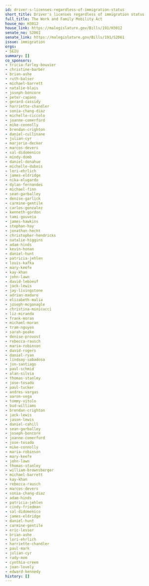 ```yaml
---
id: driver-s-licenses-regardless-of-immigration-status
short_title: Driver's licenses regardless of immigration status
full_title: The Work and Family Mobility Act
house_no: H3012
house_link: https://malegislature.gov/Bills/191/H3012
senate_no: S2061
senate_link: https://malegislature.gov/Bills/191/S2061
issue: immigration
orgs:
- SEIU
summary: []
co_sponsors:
- tricia-farley-bouvier
- christine-barber
- brian-ashe
- ruth-balser
- michael-barrett
- natalie-blais
- joseph-boncore
- peter-capano
- gerard-cassidy
- harriette-chandler
- sonia-chang-diaz
- michelle-ciccolo
- joanne-comerford
- mike-connolly
- brendan-crighton
- daniel-cullinane
- julian-cyr
- marjorie-decker
- marcos-devers
- sal-didomenico
- mindy-domb
- daniel-donahue
- michelle-dubois
- lori-ehrlich
- james-eldridge
- nika-elugardo
- dylan-fernandes
- michael-finn
- sean-garballey
- denise-garlick
- carmine-gentile
- carlos-gonzalez
- kenneth-gordon
- tami-gouveia
- james-hawkins
- stephan-hay
- jonathan-hecht
- christopher-hendricks
- natalie-higgins
- adam-hinds
- kevin-honan
- daniel-hunt
- patricia-jehlen
- louis-kafka
- mary-keefe
- kay-khan
- john-lawn
- david-leboeuf
- jack-lewis
- jay-livingstone
- adrian-madaro
- elizabeth-malia
- joseph-mcgonagle
- christina-minicucci
- liz-miranda
- frank-moran
- michael-moran
- tram-nguyen
- sarah-peake
- denise-provost
- rebecca-rausch
- maria-robinson
- david-rogers
- daniel-ryan
- lindsay-sabadosa
- jon-santiago
- paul-schmid
- alan-silvia
- thomas-stanley
- jose-tosado
- paul-tucker
- andres-vargas
- aaron-vega
- tommy-vitolo
- bud-williams
- brendan-crighton
- jack-lewis
- jason-lewis
- daniel-cahill
- sean-garballey
- joseph-boncore
- joanne-comerford
- jose-tosado
- mike-connolly
- maria-robinson
- mary-keefe
- john-lawn
- thomas-stanley
- william-brownsberger
- michael-barrett
- kay-khan
- rebecca-rausch
- marcos-devers
- sonia-chang-diaz
- adam-hinds
- patricia-jehlen
- cindy-friedman
- sal-didomenico
- james-eldridge
- daniel-hunt
- carmine-gentile
- eric-lesser
- brian-ashe
- lori-ehrlich
- harriette-chandler
- paul-mark
- julian-cyr
- rady-mom
- cynthia-creem
- joan-lovely
- edward-kennedy
history: []
---
```

